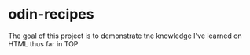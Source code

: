 # odin-recipes
The goal of this project is to demonstrate tne knowledge I've learned on HTML thus far in TOP